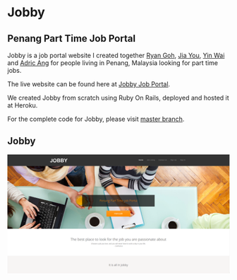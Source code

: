 # Jobby
## Penang Part Time Job Portal

Jobby is a job portal website I created together [Ryan Goh](https://github.com/ryangoh), [Jia You](https://github.com/lowjiayou), [Yin Wai](https://github.com/wanyinwai) and [Adric Ang](https://github.com/adric38) for people living in Penang, Malaysia looking for part time jobs.

The live website can be found here at [Jobby Job Portal](http://rails-jobby.herokuapp.com/).

We created Jobby from scratch using Ruby On Rails, deployed and hosted it at Heroku.

For the complete code for Jobby, please visit [master branch](https://github.com/ryangoh/Jobby).

## Jobby

![Jobby image](https://github.com/fzy1995/Jobby/blob/master/Jobby.png)

